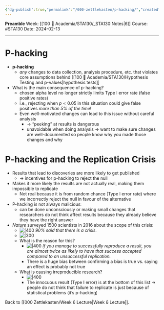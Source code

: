 ```yaml
---
{"dg-publish":true,"permalink":"/000-zettlekasten/p-hacking/","created":"2024-02-13T19:44:39.239-05:00","updated":"2024-02-13T21:42:02.219-05:00"}
---
```


**Preamble**
Week: [[100 📒 Academia/STA130/_STA130 Notes\|6]]
Course: #STA130
Date: 2024-02-13

---
# P-hacking

- **p-hacking**
	- *any* changes to data collection, analysis procedure, etc. that violates core assumptions behind [[100 📒 Academia/STA130/Hypothesis Testing and p-values\|hypothesis tests]]
- What is the main consequence of p-hacking?
	- chosen alpha level no longer strictly limits Type I error rate (false positive rates)
	- i.e., rejecting when $p < 0.05$ in this situation could give false positives *more than 5% of the time*!
	- Even well-motivated changes can lead to this issue without careful analysis
		- → “peeking” at results is dangerous
		- unavoidable when doing analysis → want to make sure changes are well-documented so people know why you made those changes and why

# P-hacking and the Replication Crisis

- Results that lead to discoveries are more likely to get published
	- → incentives for p-hacking to reject the null
- Makes it more likely the results are not actually real, making them impossible to replicate
	- Not real because it is from random chance (Type I error rate) where we incorrectly reject the null in favour of the alternative
- P-hacking is not always malicious:
	- can be done unconsciously or making small changes that researchers do not think affect results because they already believe they have the right answer
- *Nature* surveyed 1500 scientists in 2016 about the scope of this crisis:
	- ![|400](https://i.imgur.com/KY6jf6F.png)
	  *90% said that there is a crisis.*
	- ![|300](https://i.imgur.com/oplDPBM.png)
	- What is the reason for this?
		- ![|400](https://i.imgur.com/fiWaeKF.png)
		  *If you manage to successfully reproduce a result, you are almost twice as likely to have that success accepted compared to an unsuccessful replication.*
		- There is a huge bias between confirming a bias is true vs. saying an effect is probably not true
	- What is causing irreproducible research?
		- ![|400](https://i.imgur.com/xPIvIZz.png)
		- The innocuous result (Type I error) is at the bottom of this list → people do not think that failure to replicate is just because of statistical problems (it’s p-hacking)


Back to [[000 Zettlekasten/Week 6 Lecture\|Week 6 Lecture]].